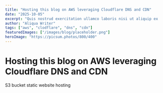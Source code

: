 ```yaml
---
title: "Hosting this blog on AWS leveraging Cloudflare DNS and CDN"
date: "2025-10-05"
excerpt: "Quis nostrud exercitation ullamco laboris nisi ut aliquip ex ea commodo consequat excepteur sint occaecat cupidatat"
author: "Aliqua Writer"
tags: ["aws", "clodflare", "dns", "cdn"]
featuredImages: ["/images/blog/placeholder.png"]
heroImage: "https://picsum.photos/800/400"
---
```


# Hosting this blog on AWS leveraging Cloudflare DNS and CDN

S3 bucket
static website hosting